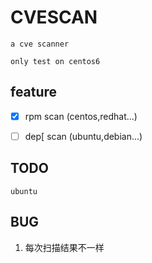 # CVESCAN

	a cve scanner

	only test on centos6
	
## feature

- [x] rpm scan (centos,redhat...)
- [ ] dep[ scan (ubuntu,debian...)


## TODO
	
	ubuntu
	

## BUG
1. 每次扫描结果不一样